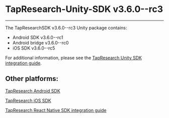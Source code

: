# TapResearch-Unity-SDK v3.6.0--rc3
---

The TapResearchSDK v3.6.0--rc3 Unity package contains:
* Android SDK v3.6.0--rc1
* Android bridge v3.6.0--rc0
* iOS SDK v3.6.0--rc5

For additional information, please see the [TapResearch Unity SDK integration guide](https://supply-docs.tapresearch.com/docs/unity-integration).

## Other platforms:

[TapResearch Android SDK](https://supply-docs.tapresearch.com/docs/android-integration)  

[TapResearch iOS SDK](https://supply-docs.tapresearch.com/docs/ios-integration)  

[TapResearch React Native SDK integration guide](https://supply-docs.tapresearch.com/docs/react-integration)
